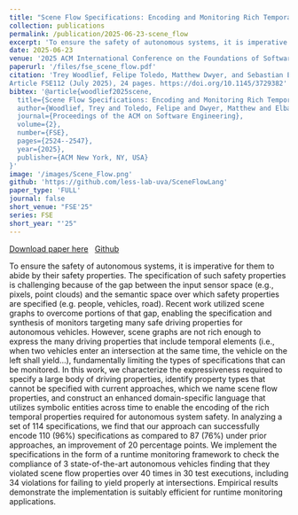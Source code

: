 ```yaml
---
title: "Scene Flow Specifications: Encoding and Monitoring Rich Temporal Safety Properties of Autonomous Systems"
collection: publications
permalink: /publication/2025-06-23-scene_flow
excerpt: 'To ensure the safety of autonomous systems, it is imperative for them to abide by their safety properties. The specification of such safety properties is challenging because of the gap between the input sensor space (e.g., pixels, point clouds) and the semantic space over which safety properties are specified (e.g. people, vehicles, road). Recent work utilized scene graphs to overcome portions of that gap, enabling the specification and synthesis of monitors targeting many safe driving properties for autonomous vehicles. However, scene graphs are not rich enough to express the many driving properties that include temporal elements (i.e., when two vehicles enter an intersection at the same time, the vehicle on the left shall yield...), fundamentally limiting the types of specifications that can be monitored. In this work, we characterize the expressiveness required to specify a large body of driving properties, identify property types that cannot be specified with current approaches, which we name scene flow properties, and construct an enhanced domain-specific language that utilizes symbolic entities across time to enable the encoding of the rich temporal properties required for autonomous system safety. In analyzing a set of 114 specifications, we find that our approach can successfully encode 110 (96%) specifications as compared to 87 (76%) under prior approaches, an improvement of 20 percentage points. We implement the specifications in the form of a runtime monitoring framework to check the compliance of 3 state-of-the-art autonomous vehicles finding that they violated scene flow properties over 40 times in 30 test executions, including 34 violations for failing to yield properly at intersections. Empirical results demonstrate the implementation is suitably efficient for runtime monitoring applications.'
date: 2025-06-23
venue: '2025 ACM International Conference on the Foundations of Software Engineering'
paperurl: '/files/fse_scene_flow.pdf'
citation: 'Trey Woodlief, Felipe Toledo, Matthew Dwyer, and Sebastian Elbaum. 2025. Scene Flow Specifications: Encoding and Monitoring Rich Temporal Safety Properties of Autonomous Systems. Proc. ACM Softw. Eng. 2, FSE,
Article FSE112 (July 2025), 24 pages. https://doi.org/10.1145/3729382'
bibtex: '@article{woodlief2025scene,
  title={Scene Flow Specifications: Encoding and Monitoring Rich Temporal Safety Properties of Autonomous Systems},
  author={Woodlief, Trey and Toledo, Felipe and Dwyer, Matthew and Elbaum, Sebastian},
  journal={Proceedings of the ACM on Software Engineering},
  volume={2},
  number={FSE},
  pages={2524--2547},
  year={2025},
  publisher={ACM New York, NY, USA}
}'
image: '/images/Scene_Flow.png'
github: 'https://github.com/less-lab-uva/SceneFlowLang'
paper_type: 'FULL'
journal: false
short_venue: "FSE'25"
series: FSE
short_year: "'25"
---
```


<a href='/files/fse_scene_flow.pdf'>Download paper here</a>&nbsp;&nbsp;
<a href="https://github.com/less-lab-uva/SceneFlowLang"><i class="fab fa-fw fa-github" aria-hidden="true"></i> Github</a>

To ensure the safety of autonomous systems, it is imperative for them to abide by their safety properties. The specification of such safety properties is challenging because of the gap between the input sensor space (e.g., pixels, point clouds) and the semantic space over which safety properties are specified (e.g. people, vehicles, road). Recent work utilized scene graphs to overcome portions of that gap, enabling the specification and synthesis of monitors targeting many safe driving properties for autonomous vehicles. However, scene graphs are not rich enough to express the many driving properties that include temporal elements (i.e., when two vehicles enter an intersection at the same time, the vehicle on the left shall yield...), fundamentally limiting the types of specifications that can be monitored. In this work, we characterize the expressiveness required to specify a large body of driving properties, identify property types that cannot be specified with current approaches, which we name scene flow properties, and construct an enhanced domain-specific language that utilizes symbolic entities across time to enable the encoding of the rich temporal properties required for autonomous system safety. In analyzing a set of 114 specifications, we find that our approach can successfully encode 110 (96%) specifications as compared to 87 (76%) under prior approaches, an improvement of 20 percentage points. We implement the specifications in the form of a runtime monitoring framework to check the compliance of 3 state-of-the-art autonomous vehicles finding that they violated scene flow properties over 40 times in 30 test executions, including 34 violations for failing to yield properly at intersections. Empirical results demonstrate the implementation is suitably efficient for runtime monitoring applications.
